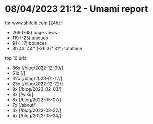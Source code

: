 # 08/04/2023 21:12 - Umami report
for www.shifeiti.com [24h] :

 - 269 (-65) page views
 - 119 (-23) uniques
 - 91 (-17) bounces
 - 3h 43' 44'' (-3h 37' 31'') totaltime


top 10 urls:
 - 86x [/blog/2022-12-09/]
 - 51x [/]
 - 32x [/blog/2023-01-12/]
 - 23x [/blog/2022-12-22/]
 - 9x [/blog/2023-02-03/]
 - 8x [/wiki/]
 - 8x [/blog/2022-05-07/]
 - 7x [/about/]
 - 4x [/blog/2022-08-22/]
 - 4x [/blog/2022-05-24/]


